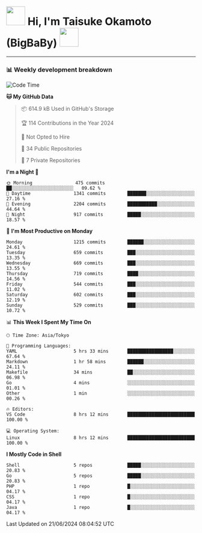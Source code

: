 <!-- Title -->
<h1>
    <img src="https://media.tenor.com/TlyRveJkgo4AAAAi/cloud-cloud-strife.gif" width="50"/> 
    Hi, I'm Taisuke Okamoto (BigBaBy) 
    <img src="https://media.tenor.com/TlyRveJkgo4AAAAi/cloud-cloud-strife.gif" width="50"/>
</h1>

---

<h3> 📊 Weekly development breakdown </h3>
<!-- waka-readme-stats -->

<!--START_SECTION:waka-->
![Code Time](http://img.shields.io/badge/Code%20Time-1%2C773%20hrs%2054%20mins-blue)

**🐱 My GitHub Data** 

> 📦 614.9 kB Used in GitHub's Storage 
 > 
> 🏆 114 Contributions in the Year 2024
 > 
> 🚫 Not Opted to Hire
 > 
> 📜 34 Public Repositories 
 > 
> 🔑 7 Private Repositories 
 > 
**I'm a Night 🦉** 

```text
🌞 Morning                475 commits         ██░░░░░░░░░░░░░░░░░░░░░░░   09.62 % 
🌆 Daytime                1341 commits        ███████░░░░░░░░░░░░░░░░░░   27.16 % 
🌃 Evening                2204 commits        ███████████░░░░░░░░░░░░░░   44.64 % 
🌙 Night                  917 commits         █████░░░░░░░░░░░░░░░░░░░░   18.57 % 
```
📅 **I'm Most Productive on Monday** 

```text
Monday                   1215 commits        ██████░░░░░░░░░░░░░░░░░░░   24.61 % 
Tuesday                  659 commits         ███░░░░░░░░░░░░░░░░░░░░░░   13.35 % 
Wednesday                669 commits         ███░░░░░░░░░░░░░░░░░░░░░░   13.55 % 
Thursday                 719 commits         ████░░░░░░░░░░░░░░░░░░░░░   14.56 % 
Friday                   544 commits         ███░░░░░░░░░░░░░░░░░░░░░░   11.02 % 
Saturday                 602 commits         ███░░░░░░░░░░░░░░░░░░░░░░   12.19 % 
Sunday                   529 commits         ███░░░░░░░░░░░░░░░░░░░░░░   10.72 % 
```


📊 **This Week I Spent My Time On** 

```text
🕑︎ Time Zone: Asia/Tokyo

💬 Programming Languages: 
YAML                     5 hrs 33 mins       █████████████████░░░░░░░░   67.64 % 
Markdown                 1 hr 58 mins        ██████░░░░░░░░░░░░░░░░░░░   24.11 % 
Makefile                 34 mins             ██░░░░░░░░░░░░░░░░░░░░░░░   06.98 % 
Go                       4 mins              ░░░░░░░░░░░░░░░░░░░░░░░░░   01.01 % 
Other                    1 min               ░░░░░░░░░░░░░░░░░░░░░░░░░   00.26 % 

🔥 Editors: 
VS Code                  8 hrs 12 mins       █████████████████████████   100.00 % 

💻 Operating System: 
Linux                    8 hrs 12 mins       █████████████████████████   100.00 % 
```

**I Mostly Code in Shell** 

```text
Shell                    5 repos             █████░░░░░░░░░░░░░░░░░░░░   20.83 % 
Go                       5 repos             █████░░░░░░░░░░░░░░░░░░░░   20.83 % 
PHP                      1 repo              █░░░░░░░░░░░░░░░░░░░░░░░░   04.17 % 
CSS                      1 repo              █░░░░░░░░░░░░░░░░░░░░░░░░   04.17 % 
Java                     1 repo              █░░░░░░░░░░░░░░░░░░░░░░░░   04.17 % 
```




 Last Updated on 21/06/2024 08:04:52 UTC
<!--END_SECTION:waka-->
